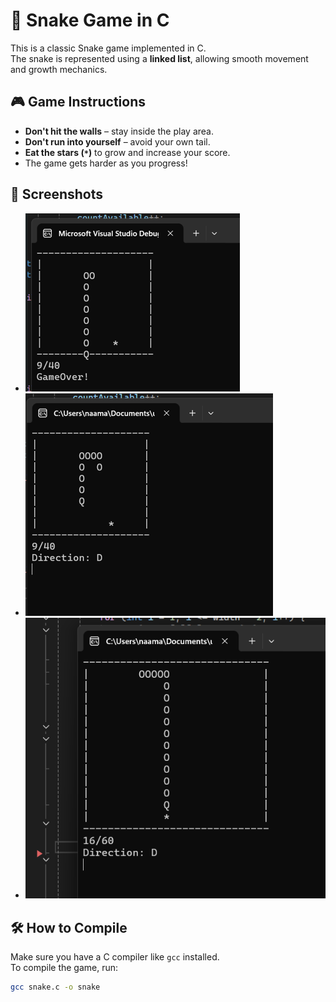 # 🐍 Snake Game in C

This is a classic Snake game implemented in C.  
The snake is represented using a **linked list**, allowing smooth movement and growth mechanics.

## 🎮 Game Instructions

- **Don't hit the walls** – stay inside the play area.
- **Don't run into yourself** – avoid your own tail.
- **Eat the stars (`*`)** to grow and increase your score.
- The game gets harder as you progress!

## 📸 Screenshots

- ![Game Over](./pictures/game_over.png)
- ![In Game](./pictures/the_game.png)
- ![In Game (Level Up)](./pictures/the_game2.png)

## 🛠️ How to Compile

Make sure you have a C compiler like `gcc` installed.  
To compile the game, run:

```bash
gcc snake.c -o snake
